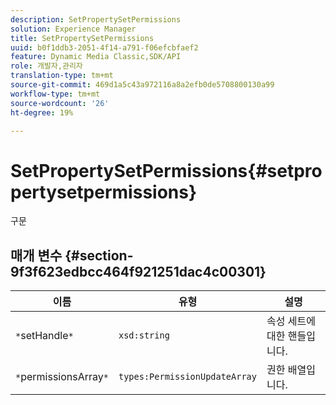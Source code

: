 ```yaml
---
description: SetPropertySetPermissions
solution: Experience Manager
title: SetPropertySetPermissions
uuid: b0f1ddb3-2051-4f14-a791-f06efcbfaef2
feature: Dynamic Media Classic,SDK/API
role: 개발자,관리자
translation-type: tm+mt
source-git-commit: 469d1a5c43a972116a8a2efb0de5708800130a99
workflow-type: tm+mt
source-wordcount: '26'
ht-degree: 19%

---
```



# SetPropertySetPermissions{#setpropertysetpermissions}

구문

## 매개 변수 {#section-9f3f623edbcc464f921251dac4c00301}

| 이름 | 유형 | 설명 |
|---|---|---|
| `*`setHandle`*` | `xsd:string` | 속성 세트에 대한 핸들입니다. |
| `*`permissionsArray`*` | `types:PermissionUpdateArray` | 권한 배열입니다. |

